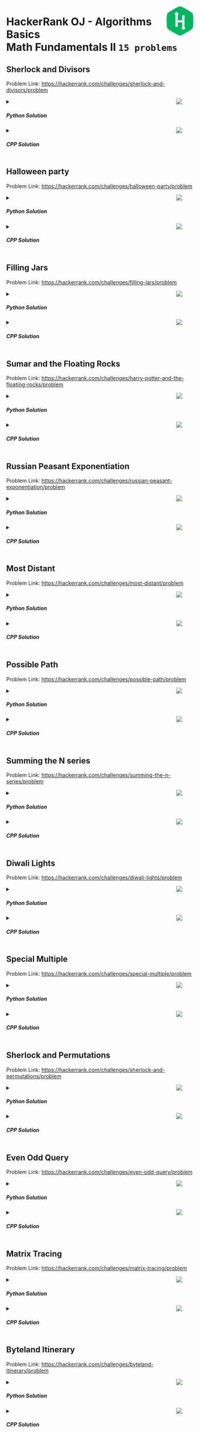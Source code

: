 <a href="/level-2/hackerrank/algorithms-basics/solutions/math-fundamentals-II.md"><img align="right" width="80" src="/logos/hackerrank.png"></img></a>

# HackerRank OJ - Algorithms Basics <br> Math Fundamentals II `15 problems`

## Sherlock and Divisors
Problem Link: https://hackerrank.com/challenges/sherlock-and-divisors/problem

<a href="/level-2/hackerrank/algorithms-basics/solutions/math-fundamentals-II.md"><img align="right" width="50" src="https://github.com/cs-MohamedAyman/cs-MohamedAyman/blob/main/repos-logos/python.png"></img></a>
<details>
    <summary><h5>Python Solution</h5></summary>

```python
def divisors(n):
    i, res = 1, 0
    while i * i <= n:
        if n % i == 0:
            if i % 2 == 0:
                res += 1
            if (n // i) % 2 == 0 and i != n // i:
                res += 1
        i += 1
    return res
```

</details>
<a href="/level-2/hackerrank/algorithms-basics/solutions/math-fundamentals-II.md"><img align="right" width="50" src="https://github.com/cs-MohamedAyman/cs-MohamedAyman/blob/main/repos-logos/cpp.png"></img></a>
<details>
    <summary><h5>CPP Solution</h5></summary>

```cpp
int divisors(int n) {
    int i = 1, res = 0;
    while (i * i <= n) {
        if (n % i == 0) {
            if (i % 2 == 0)
                res ++;
            if ((n / i) % 2 == 0 and i != n / i)
                res ++;
        }
        i ++;
    }
    return res;
}
```

</details>

## Halloween party
Problem Link: https://hackerrank.com/challenges/halloween-party/problem

<a href="/level-2/hackerrank/algorithms-basics/solutions/math-fundamentals-II.md"><img align="right" width="50" src="https://github.com/cs-MohamedAyman/cs-MohamedAyman/blob/main/repos-logos/python.png"></img></a>
<details>
    <summary><h5>Python Solution</h5></summary>

```python
def halloweenParty(k):
    h = k // 2
    v = k - h
    return h * v
```

</details>
<a href="/level-2/hackerrank/algorithms-basics/solutions/math-fundamentals-II.md"><img align="right" width="50" src="https://github.com/cs-MohamedAyman/cs-MohamedAyman/blob/main/repos-logos/cpp.png"></img></a>
<details>
    <summary><h5>CPP Solution</h5></summary>

```cpp
long halloweenParty(int k) {
    int h = k / 2;
    int v = k - h;
    return 1LL * h * v;
}
```

</details>

## Filling Jars
Problem Link: https://hackerrank.com/challenges/filling-jars/problem

<a href="/level-2/hackerrank/algorithms-basics/solutions/math-fundamentals-II.md"><img align="right" width="50" src="https://github.com/cs-MohamedAyman/cs-MohamedAyman/blob/main/repos-logos/python.png"></img></a>
<details>
    <summary><h5>Python Solution</h5></summary>

```python
def solve(n, operations):
    res = 0
    for a, b, k in operations:
        res += (b - a + 1) * k
    return res // n
```

</details>
<a href="/level-2/hackerrank/algorithms-basics/solutions/math-fundamentals-II.md"><img align="right" width="50" src="https://github.com/cs-MohamedAyman/cs-MohamedAyman/blob/main/repos-logos/cpp.png"></img></a>
<details>
    <summary><h5>CPP Solution</h5></summary>

```cpp
long solve(int n, vector<vector<int>> operations) {
    long res = 0;
    for (auto &it : operations)
        res += 1LL * (it[1] - it[0] + 1) * it[2];
    return res / n;
}
```

</details>

## Sumar and the Floating Rocks
Problem Link: https://hackerrank.com/challenges/harry-potter-and-the-floating-rocks/problem

<a href="/level-2/hackerrank/algorithms-basics/solutions/math-fundamentals-II.md"><img align="right" width="50" src="https://github.com/cs-MohamedAyman/cs-MohamedAyman/blob/main/repos-logos/python.png"></img></a>
<details>
    <summary><h5>Python Solution</h5></summary>

```python
def solve(x1, y1, x2, y2):
    return math.gcd(abs(x2 - x1), abs(y2 - y1)) - 1
```

</details>
<a href="/level-2/hackerrank/algorithms-basics/solutions/math-fundamentals-II.md"><img align="right" width="50" src="https://github.com/cs-MohamedAyman/cs-MohamedAyman/blob/main/repos-logos/cpp.png"></img></a>
<details>
    <summary><h5>CPP Solution</h5></summary>

```cpp
int solve(int x1, int y1, int x2, int y2) {
    return gcd(abs(x2 - x1), abs(y2 - y1)) - 1;
}
```

</details>

## Russian Peasant Exponentiation
Problem Link: https://hackerrank.com/challenges/russian-peasant-exponentiation/problem

<a href="/level-2/hackerrank/algorithms-basics/solutions/math-fundamentals-II.md"><img align="right" width="50" src="https://github.com/cs-MohamedAyman/cs-MohamedAyman/blob/main/repos-logos/python.png"></img></a>
<details>
    <summary><h5>Python Solution</h5></summary>

```python
def mul_mod(a, b, c, d, m):
    e = (((a%m) * (c%m)) % m - ((b%m)*(d%m)) % m + m) % m
    f = (((a%m) * (d%m)) % m + ((b%m)*(c%m)) % m) % m
    return e, f

def solve(a, b, k, m):
    a %= m
    b %= m
    res1, res2 = 1, 0
    while k:
        if k % 2 == 1:
            res1, res2 = mul_mod(res1, res2, a, b, m)
        a, b = mul_mod(a, b, a, b, m)
        k //= 2
    return res1, res2
```

</details>
<a href="/level-2/hackerrank/algorithms-basics/solutions/math-fundamentals-II.md"><img align="right" width="50" src="https://github.com/cs-MohamedAyman/cs-MohamedAyman/blob/main/repos-logos/cpp.png"></img></a>
<details>
    <summary><h5>CPP Solution</h5></summary>

```cpp
void mul_mod(long a, long b, long c, long d, long &e, long &f, int m) {
    e = (((a%m) * (c%m)) % m - ((b%m)*(d%m)) % m + m) % m;
    f = (((a%m) * (d%m)) % m + ((b%m)*(c%m)) % m) % m;
}
vector<long> solve(long a, long b, long k, int m) {
    a %= m;
    b %= m;
    long res1 = 1, res2 = 0;
    while (k) {
        if (k % 2 == 1)
            mul_mod(res1, res2, a, b, res1, res2, m);
        mul_mod(a, b, a, b, a, b, m);
        k /= 2LL;
    }
    return {res1, res2};
}
```

</details>

## Most Distant
Problem Link: https://hackerrank.com/challenges/most-distant/problem

<a href="/level-2/hackerrank/algorithms-basics/solutions/math-fundamentals-II.md"><img align="right" width="50" src="https://github.com/cs-MohamedAyman/cs-MohamedAyman/blob/main/repos-logos/python.png"></img></a>
<details>
    <summary><h5>Python Solution</h5></summary>

```python
def solve(coordinates):
    max_x, min_x, max_y, min_y = -1e9, 1e9, -1e9, 1e9
    for x, y in coordinates:
        max_x = max(max_x, x)
        min_x = min(min_x, x)
        max_y = max(max_y, y)
        min_y = min(min_y, y)
    res = max(max_x - min_x, max_y - min_y)
    res = max(res, (max_x*max_x + max_y*max_y) ** .5)
    res = max(res, (max_x*max_x + min_y*min_y) ** .5)
    res = max(res, (min_x*min_x + max_y*max_y) ** .5)
    res = max(res, (min_x*min_x + min_y*min_y) ** .5)
    return res
```

</details>
<a href="/level-2/hackerrank/algorithms-basics/solutions/math-fundamentals-II.md"><img align="right" width="50" src="https://github.com/cs-MohamedAyman/cs-MohamedAyman/blob/main/repos-logos/cpp.png"></img></a>
<details>
    <summary><h5>CPP Solution</h5></summary>

```cpp
//TODO
```

</details>

## Possible Path
Problem Link: https://hackerrank.com/challenges/possible-path/problem

<a href="/level-2/hackerrank/algorithms-basics/solutions/math-fundamentals-II.md"><img align="right" width="50" src="https://github.com/cs-MohamedAyman/cs-MohamedAyman/blob/main/repos-logos/python.png"></img></a>
<details>
    <summary><h5>Python Solution</h5></summary>

```python
def solve(a, b, x, y):
    return 'YES' if math.gcd(a, b) == math.gcd(x, y) else 'NO'
```

</details>
<a href="/level-2/hackerrank/algorithms-basics/solutions/math-fundamentals-II.md"><img align="right" width="50" src="https://github.com/cs-MohamedAyman/cs-MohamedAyman/blob/main/repos-logos/cpp.png"></img></a>
<details>
    <summary><h5>CPP Solution</h5></summary>

```cpp
string solve(long a, long b, long x, long y) {
    return gcd(a, b) == gcd(x, y)? "YES" : "NO";
}
```

</details>

## Summing the N series
Problem Link: https://hackerrank.com/challenges/summing-the-n-series/problem

<a href="/level-2/hackerrank/algorithms-basics/solutions/math-fundamentals-II.md"><img align="right" width="50" src="https://github.com/cs-MohamedAyman/cs-MohamedAyman/blob/main/repos-logos/python.png"></img></a>
<details>
    <summary><h5>Python Solution</h5></summary>

```python
MOD = int(1e9+7)

def summingSeries(n):
    return ((n % MOD) * (n % MOD)) % MOD
```

</details>
<a href="/level-2/hackerrank/algorithms-basics/solutions/math-fundamentals-II.md"><img align="right" width="50" src="https://github.com/cs-MohamedAyman/cs-MohamedAyman/blob/main/repos-logos/cpp.png"></img></a>
<details>
    <summary><h5>CPP Solution</h5></summary>

```cpp
int MOD = 1e9+7;

int summingSeries(long n) {
    return ((n % MOD) * (n % MOD)) % MOD;
}
```

</details>

## Diwali Lights
Problem Link: https://hackerrank.com/challenges/diwali-lights/problem

<a href="/level-2/hackerrank/algorithms-basics/solutions/math-fundamentals-II.md"><img align="right" width="50" src="https://github.com/cs-MohamedAyman/cs-MohamedAyman/blob/main/repos-logos/python.png"></img></a>
<details>
    <summary><h5>Python Solution</h5></summary>

```python
MOD = int(1e5)

def fast_pow(b, e):
    res = 1
    while e:
        if e % 2 == 1:
            res = res * b % MOD
        b = b * b % MOD
        e //= 2
    return res

def lights(n):
    res = fast_pow(2, n)
    return (res - 1 + MOD) % MOD
```

</details>
<a href="/level-2/hackerrank/algorithms-basics/solutions/math-fundamentals-II.md"><img align="right" width="50" src="https://github.com/cs-MohamedAyman/cs-MohamedAyman/blob/main/repos-logos/cpp.png"></img></a>
<details>
    <summary><h5>CPP Solution</h5></summary>

```cpp
int MOD = 1e5;

int fast_pow(int b, int e) {
    int res = 1;
    while (e) {
        if (e % 2 == 1)
            res = 1LL * res * b % MOD;
        b = 1LL * b * b % MOD;
        e /= 2;
    }
    return res;
}
long lights(int n) {
    long res = fast_pow(2, n);
    return (res - 1 + MOD) % MOD;
}
```

</details>

## Special Multiple
Problem Link: https://hackerrank.com/challenges/special-multiple/problem

<a href="/level-2/hackerrank/algorithms-basics/solutions/math-fundamentals-II.md"><img align="right" width="50" src="https://github.com/cs-MohamedAyman/cs-MohamedAyman/blob/main/repos-logos/python.png"></img></a>
<details>
    <summary><h5>Python Solution</h5></summary>

```python
def solve(n):
    if n == 1:
        return '9'
    i = 1
    res = 1
    while res % n != 0:
        res, temp, j = 0, 9, i
        while j:
            if j % 2 == 1:
                res += temp
            temp *= 10
            j //= 2
        i += 1
    return str(res)
```

</details>
<a href="/level-2/hackerrank/algorithms-basics/solutions/math-fundamentals-II.md"><img align="right" width="50" src="https://github.com/cs-MohamedAyman/cs-MohamedAyman/blob/main/repos-logos/cpp.png"></img></a>
<details>
    <summary><h5>CPP Solution</h5></summary>

```cpp
string solve(int n) {
    if (n == 1)
        return "9";
    int i = 1, j = 1;
    long res = 1, temp = 9;
    while (res % n != 0) {
        res = 0, temp = 9, j = i;
        while (j) {
            if (j % 2 == 1)
                res += temp;
            temp *= 10;
            j /= 2;
        }
        i ++;
    }
    return to_string(res);
}
```

</details>

## Sherlock and Permutations
Problem Link: https://hackerrank.com/challenges/sherlock-and-permutations/problem

<a href="/level-2/hackerrank/algorithms-basics/solutions/math-fundamentals-II.md"><img align="right" width="50" src="https://github.com/cs-MohamedAyman/cs-MohamedAyman/blob/main/repos-logos/python.png"></img></a>
<details>
    <summary><h5>Python Solution</h5></summary>

```python
MOD = int(1e9+7)
N = int(2e3+3)
fact = [0] * N

def fast_pow(b, e):
    res = 1
    while e:
        if e % 2 == 1:
            res = res * b % MOD
        b = b * b % MOD
        e //= 2
    return res

def solve(n, m):
    return fact[n+m-1] * fast_pow(fact[m-1] * fact[n] % MOD, MOD-2) % MOD

def build_prerequisite():
    fact[0] = 1
    for i in range(1, N):
        fact[i] = fact[i-1] * i % MOD
```

</details>
<a href="/level-2/hackerrank/algorithms-basics/solutions/math-fundamentals-II.md"><img align="right" width="50" src="https://github.com/cs-MohamedAyman/cs-MohamedAyman/blob/main/repos-logos/cpp.png"></img></a>
<details>
    <summary><h5>CPP Solution</h5></summary>

```cpp
int MOD = 1e9+7;
const int N = 2e3+3;
int fact[N];

int fast_pow(int b, int e) {
    int res = 1;
    while (e) {
        if (e % 2 == 1)
            res = 1LL * res * b % MOD;
        b = 1LL * b * b % MOD;
        e /= 2;
    }
    return res;
}
int solve(int n, int m) {
    return 1LL * fact[n+m-1] * fast_pow(1LL * fact[m-1] * fact[n] % MOD, MOD-2) % MOD;
}
void build_prerequisite() {
    fact[0] = 1;
    for (int i = 1; i < N; i++)
        fact[i] = 1LL * fact[i-1] * i % MOD;
}
```

</details>

## Even Odd Query
Problem Link: https://hackerrank.com/challenges/even-odd-query/problem

<a href="/level-2/hackerrank/algorithms-basics/solutions/math-fundamentals-II.md"><img align="right" width="50" src="https://github.com/cs-MohamedAyman/cs-MohamedAyman/blob/main/repos-logos/python.png"></img></a>
<details>
    <summary><h5>Python Solution</h5></summary>

```python
def solve(arr, queries):
    res = []
    for x, y in queries:
        if x < len(arr) and arr[x] == 0 and x != y:
            res.append('Odd')
        else:
            res.append('Even' if arr[x-1] % 2 == 0 else 'Odd')
    return res
```

</details>
<a href="/level-2/hackerrank/algorithms-basics/solutions/math-fundamentals-II.md"><img align="right" width="50" src="https://github.com/cs-MohamedAyman/cs-MohamedAyman/blob/main/repos-logos/cpp.png"></img></a>
<details>
    <summary><h5>CPP Solution</h5></summary>

```cpp
vector<string> solve(vector<int> &arr, vector<vector<int>> queries) {
    vector<string> res;
    for (auto &it : queries) {
        if (it[0] < size(arr) and arr[it[0]] == 0 and it[0] != it[1])
            res.push_back("Odd");
        else
            res.push_back(arr[it[0]-1] % 2 == 0? "Even" : "Odd");
    }
    return res;
}
```

</details>

## Matrix Tracing
Problem Link: https://hackerrank.com/challenges/matrix-tracing/problem

<a href="/level-2/hackerrank/algorithms-basics/solutions/math-fundamentals-II.md"><img align="right" width="50" src="https://github.com/cs-MohamedAyman/cs-MohamedAyman/blob/main/repos-logos/python.png"></img></a>
<details>
    <summary><h5>Python Solution</h5></summary>

```python
MOD = int(1e9+7)
N = int(2e6+3)
fact = [0] * N

def fast_pow(b, e):
    res = 1
    while e:
        if e % 2 == 1:
            res = res * b % MOD
        b = b * b % MOD
        e //= 2
    return res

def solve(n, m):
    return fact[n+m-2] * fast_pow(fact[n-1] * fact[m-1] % MOD, MOD-2) % MOD

def build_prerequisite():
    fact[0] = 1
    for i in range(1, N):
        fact[i] = fact[i-1] * i % MOD
```

</details>
<a href="/level-2/hackerrank/algorithms-basics/solutions/math-fundamentals-II.md"><img align="right" width="50" src="https://github.com/cs-MohamedAyman/cs-MohamedAyman/blob/main/repos-logos/cpp.png"></img></a>
<details>
    <summary><h5>CPP Solution</h5></summary>

```cpp
int MOD = 1e9+7;
const int N = 2e6+3;
int fact[N];

int fast_pow(int b, int e) {
    int res = 1;
    while (e) {
        if (e % 2 == 1)
            res = 1LL * res * b % MOD;
        b = 1LL * b * b % MOD;
        e /= 2;
    }
    return res;
}
int solve(int n, int m) {
    return 1LL * fact[n+m-2] * fast_pow(1LL * fact[n-1] * fact[m-1] % MOD, MOD-2) % MOD;
}
void build_prerequisite() {
    fact[0] = 1;
    for (int i = 1; i < N; i++)
        fact[i] = 1LL * fact[i-1] * i % MOD;
}
```

</details>

## Byteland Itinerary
Problem Link: https://hackerrank.com/challenges/byteland-itinerary/problem

<a href="/level-2/hackerrank/algorithms-basics/solutions/math-fundamentals-II.md"><img align="right" width="50" src="https://github.com/cs-MohamedAyman/cs-MohamedAyman/blob/main/repos-logos/python.png"></img></a>
<details>
    <summary><h5>Python Solution</h5></summary>

```python
#TODO
```

</details>
<a href="/level-2/hackerrank/algorithms-basics/solutions/math-fundamentals-II.md"><img align="right" width="50" src="https://github.com/cs-MohamedAyman/cs-MohamedAyman/blob/main/repos-logos/cpp.png"></img></a>
<details>
    <summary><h5>CPP Solution</h5></summary>

```cpp
//TODO
```

</details>
